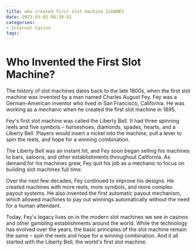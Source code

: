 ```yaml
---
title: who created first slot machine 1xGAMES
date: 2023-03-02 06:39:02
categories:
- Internet Casino
tags:
---
```

# Who Invented the First Slot Machine?

The history of slot machines dates back to the late 1800s, when the first slot machine was invented by a man named Charles August Fey. Fey was a German-American inventor who lived in San Francisco, California. He was working as a mechanic when he created the first slot machine in 1895.

Fey's first slot machine was called the Liberty Bell. It had three spinning reels and five symbols – horseshoes, diamonds, spades, hearts, and a Liberty Bell. Players would insert a nickel into the machine, pull a lever to spin the reels, and hope for a winning combination.

The Liberty Bell was an instant hit, and Fey soon began selling his machines to bars, saloons, and other establishments throughout California. As demand for his machines grew, Fey quit his job as a mechanic to focus on building slot machines full time.

Over the next few decades, Fey continued to improve his designs. He created machines with more reels, more symbols, and more complex payout systems. He also invented the first automatic payout mechanism, which allowed machines to pay out winnings automatically without the need for a human attendant.

Today, Fey's legacy lives on in the modern slot machines we see in casinos and other gambling establishments around the world. While the technology has evolved over the years, the basic principles of the slot machine remain the same – spin the reels and hope for a winning combination. And it all started with the Liberty Bell, the world's first slot machine.